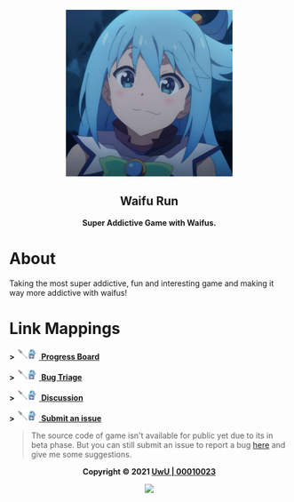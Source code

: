 <p align="center"><img height="300" width="300" src="./assets/logo.jpg"/></p>

<h2 align="center"><b>Waifu Run</b></h2>

<p align="center"><b>Super Addictive Game with Waifus.</b></p>

<h1>About</h1>

Taking the most super addictive, fun and interesting game and making it way more addictive with waifus!

<h1>Link Mappings</h1>

<b>&gt;</b> <a href="https://github.com/00010023/waifu.run/projects/1"><img height="20" width="40" src="./assets/logo.png"> <b>Progress Board</b></a>

<b>&gt;</b> <a href="https://github.com/00010023/waifu.run/projects/2"><img height="20" width="40" src="./assets/logo.png"> <b>Bug Triage</b></a>

<b>&gt;</b> <a href="https://github.com/00010023/waifu.run/discussions"><img height="20" width="40" src="./assets/logo.png"> <b>Discussion</b></a>

<b>&gt;</b> <a href="https://github.com/00010023/waifu.run/issues/new/choose"><img height="20" width="40" src="./assets/logo.png"> <b>Submit an issue</b></a>

> The source code of game isn't available for public yet due to its in beta phase. But you can still submit an issue to report a bug [here](https://github.com/mad-maids/maid.ts/issues/new) and give me some suggestions.

<p align="center"><b>Copyright &copy; 2021 <a href="https://uwussi.moe" target="_blank">UwU | 00010023</a></b></p>

<p align="center"><a href="https://github.com/00010023/waifu.run/blob/main/license"><img src="https://img.shields.io/static/v1.svg?style=flat-square&label=License&message=CC0-1.0&logoColor=eceff4&logo=github&colorA=3698FF&colorB=ffffff"/></a></p>
